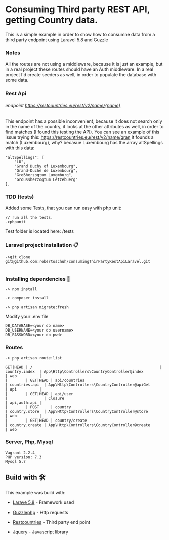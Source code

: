 # Consuming Third party REST API, getting Country data.

This is a simple example in order to show how to consumne data from a third party endpoint using Laravel 5.8 and Guzzle

### Notes
All the routes are not using a middleware, because it is just an example, but in a real project these routes should have an Auth middleware.
In a real project I'd create seeders as well, in order to populate the database with some data.

### Rest Api ###
###### endpoint https://restcountries.eu/rest/v2/name/{name} ######
This endpoint has a possible inconvenient, because it does not search only in the name of the country, it looks at the other attributes as well, in order to find matches (I found this testing the API).
You can see an example of this issue trying this:
https://restcountries.eu/rest/v2/name/gran
It founds a match (Luxembourg), why? becasue Luxembourg has the array altSpellings with this data:
```
"altSpellings": [
    "LU",
    "Grand Duchy of Luxembourg",
    "Grand-Duché de Luxembourg",
    "Großherzogtum Luxemburg",
    "Groussherzogtum Lëtzebuerg"
],
````

### TDD (tests)
Added some Tests, that you can run easy with php unit:



```
// run all the tests.
->phpunit  

```
Test folder is located here: /tests

### Laravel project installation 📋

```
->git clone git@github.com:robertoschuh/consumingThirPartyRestApiLaravel.git


```
### Installing dependencies 🔧

```
-> npm install

-> composer install

-> php artisan migrate:fresh

```
Modify your .env file

```
DB_DATABASE=<your db name>
DB_USERNAME=<your db username>
DB_PASSWORD=<your db pwd>
```


### Routes

```
-> php artisan route:list

```

```
GET|HEAD | /                                                        | country.index  | App\Http\Controllers\CountryController@index                      | web          |
|        | GET|HEAD | api/countries                                            | countries.api  | App\Http\Controllers\CountryController@apiGet                     | api          |
|        | GET|HEAD | api/user                                                 |                | Closure                                                           | api,auth:api |
|        | POST     | country                                                  | country.store  | App\Http\Controllers\CountryController@store                      | web          |
|        | GET|HEAD | country/create                                           | country.create | App\Http\Controllers\CountryController@create                     | web  

```

### Server, Php, Mysql

```
Vagrant 2.2.4
PHP version: 7.3
Mysql 5.7

```

## Build with 🛠️

This example was build with:

* [Larave 5.8](https://laravel.com/docs/5.8/) - Framework used
* [Guzzlephp](http://docs.guzzlephp.org/en/stable/) - Http requests

* [Restcountries](https://restcountries.eu/) - Third party end point
* [Jquery](https://jquery.com/) - Javascript library
